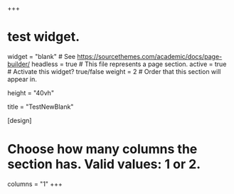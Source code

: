 +++
# test widget.
widget = "blank"  # See https://sourcethemes.com/academic/docs/page-builder/
headless = true  # This file represents a page section.
active = true  # Activate this widget? true/false
weight = 2  # Order that this section will appear in.

height = "40vh"

title = "TestNewBlank"

[design]
  # Choose how many columns the section has. Valid values: 1 or 2.
  columns = "1"
+++
